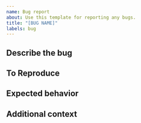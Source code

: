 ```yaml
---
name: Bug report
about: Use this template for reporting any bugs.
title: "[BUG NAME]"
labels: bug
---
```


## Describe the bug

## To Reproduce

## Expected behavior

## Additional context

[//]: # (Please add any related issue or external link here.)
